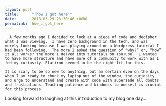 ```yaml
---
layout: post
title:      "'how I got here'"
date:       2018-03-29 23:30:46 +0000
permalink:  how_i_got_here
---
```


      A few months ago I decided to look at a piece of code and decipher what I was viewing.  I have zero background in the tech, and was merely looking because I was playing around on a Wordpress tutorial I had been following.  The more I asked the question of “why?” or, “how” it all works? the more I delved into tutorials on YouTube.  I wanted to have more structure and have more of a community to work with as I fed my curiosity. Flatiron seemed to be the right fit for this. 

    It is scary to be so new to anything, but am certain even on the days when I am ready to chuck my laptop out of the window, the curiosity and urge to understand and create with code with supersede all doubts and frustrations. Teaching patience and kindness to oneself is crucial for this process.  
Looking forward to laughing at this introduction to my blog one day….


